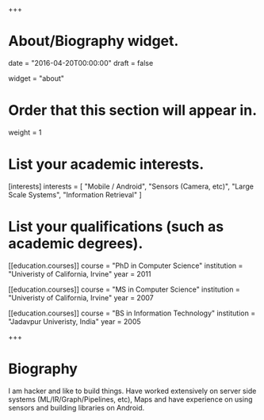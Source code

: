 +++
# About/Biography widget.

date = "2016-04-20T00:00:00"
draft = false

widget = "about"

# Order that this section will appear in.
weight = 1

# List your academic interests.
[interests]
  interests = [
    "Mobile / Android",
    "Sensors (Camera, etc)",
    "Large Scale Systems",
    "Information Retrieval"
  ]

# List your qualifications (such as academic degrees).
[[education.courses]]
  course = "PhD in Computer Science"
  institution = "Univeristy of California, Irvine"
  year = 2011

[[education.courses]]
  course = "MS in Computer Science"
  institution = "Univeristy of California, Irvine"
  year = 2007

[[education.courses]]
  course = "BS in Information Technology"
  institution = "Jadavpur Univeristy, India"
  year = 2005
 
+++

# Biography

I am hacker and like to build things. Have worked extensively on server side systems (ML/IR/Graph/Pipelines, etc), Maps and have experience on using sensors and building libraries on Android.